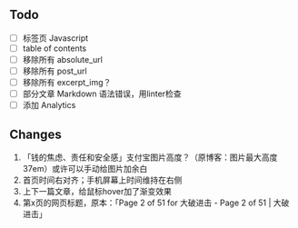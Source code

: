## Todo

- [ ] 标签页 Javascript
- [ ] table of contents
- [ ] 移除所有 absolute_url
- [ ] 移除所有 post_url
- [ ] 移除所有 excerpt_img？
- [ ] 部分文章 Markdown 语法错误，用linter检查
- [ ] 添加 Analytics

## Changes

1. 「钱的焦虑、责任和安全感」支付宝图片高度？（原博客：图片最大高度 37em）或许可以手动给图片加余白
2. 首页时间右对齐；手机屏幕上时间维持在右侧
3. 上下一篇文章，给鼠标hover加了渐变效果
4. 第x页的网页标题，原本：「Page 2 of 51 for 大破进击 - Page 2 of 51 | 大破进击」